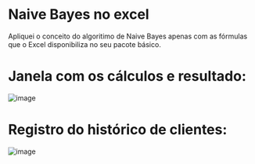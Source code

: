 # Naive Bayes no excel
Apliquei o conceito do algoritimo de Naive Bayes apenas com as fórmulas que o Excel disponibiliza no seu pacote básico. 

# Janela com os cálculos e resultado:
![image](https://user-images.githubusercontent.com/49773254/136074654-cf23f276-9fae-4fa0-b521-2f3d0c179691.png)

# Registro do histórico de clientes:
![image](https://user-images.githubusercontent.com/49773254/136076040-b8e99db1-7240-4f95-a819-0af7d6933824.png)
